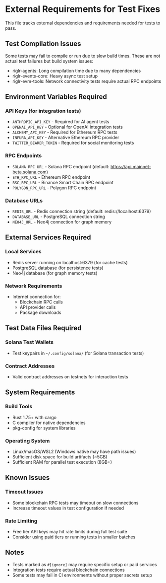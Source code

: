 # External Requirements for Test Fixes

This file tracks external dependencies and requirements needed for tests to pass.

## Test Compilation Issues

Some tests may fail to compile or run due to slow build times. These are not actual test failures but build system issues:
- riglr-agents: Long compilation time due to many dependencies
- riglr-events-core: Heavy async test setup
- riglr-evm-tools: Network connectivity tests require actual RPC endpoints

## Environment Variables Required

### API Keys (for integration tests)
- `ANTHROPIC_API_KEY` - Required for AI agent tests
- `OPENAI_API_KEY` - Optional for OpenAI integration tests
- `ALCHEMY_API_KEY` - Required for Ethereum RPC tests
- `INFURA_API_KEY` - Alternative Ethereum RPC provider
- `TWITTER_BEARER_TOKEN` - Required for social monitoring tests

### RPC Endpoints
- `SOLANA_RPC_URL` - Solana RPC endpoint (default: https://api.mainnet-beta.solana.com)
- `ETH_RPC_URL` - Ethereum RPC endpoint
- `BSC_RPC_URL` - Binance Smart Chain RPC endpoint
- `POLYGON_RPC_URL` - Polygon RPC endpoint

### Database URLs
- `REDIS_URL` - Redis connection string (default: redis://localhost:6379)
- `DATABASE_URL` - PostgreSQL connection string
- `NEO4J_URL` - Neo4j connection for graph memory

## External Services Required

### Local Services
- Redis server running on localhost:6379 (for cache tests)
- PostgreSQL database (for persistence tests)
- Neo4j database (for graph memory tests)

### Network Requirements
- Internet connection for:
  - Blockchain RPC calls
  - API provider calls
  - Package downloads

## Test Data Files Required

### Solana Test Wallets
- Test keypairs in `~/.config/solana/` (for Solana transaction tests)

### Contract Addresses
- Valid contract addresses on testnets for interaction tests

## System Requirements

### Build Tools
- Rust 1.75+ with cargo
- C compiler for native dependencies
- pkg-config for system libraries

### Operating System
- Linux/macOS/WSL2 (Windows native may have path issues)
- Sufficient disk space for build artifacts (~5GB)
- Sufficient RAM for parallel test execution (8GB+)

## Known Issues

### Timeout Issues
- Some blockchain RPC tests may timeout on slow connections
- Increase timeout values in test configuration if needed

### Rate Limiting
- Free tier API keys may hit rate limits during full test suite
- Consider using paid tiers or running tests in smaller batches

## Notes

- Tests marked as `#[ignore]` may require specific setup or paid services
- Integration tests require actual blockchain connections
- Some tests may fail in CI environments without proper secrets setup